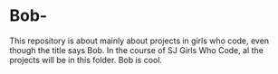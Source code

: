# Bob-

This repository is about mainly about projects in girls who code, even though the title says Bob. In the course of SJ Girls Who
Code, al the projects will be in this folder. Bob is cool.

